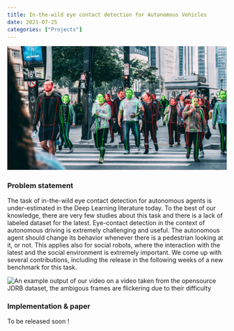 ```yaml
---
title: In-the-wild eye contact detection for Autonomous Vehicles
date: 2021-07-25
categories: ["Projects"]
---
```


![The method performs in-the-wild eye contact detection](/images/projects/looking.png)

### Problem statement

The task of in-the-wild eye contact detection for autonomous agents is under-estimated in the Deep Learning literature today. To the best of our knowledge, there are very few studies about this task and there is a lack of labeled dataset for the latest. 
Eye-contact detection in the context of autonomous driving is extremely challenging and useful. The autonomous agent should change its behavior whenever there is a pedestrian looking at it, or not. This applies also for social robots, where the interaction with the latest and the social environment is extremely important.
We come up with several contributions, including the release in the following weeks of a new benchmark for this task.

![An example output of our video on a video taken from the opensource JDRB dataset, the ambigous frames are flickering due to their difficulty](/images/projects/looking_gif.gif)

### Implementation & paper

To be released soon !

